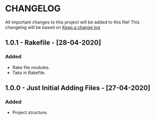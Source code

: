 # CHANGELOG

All important changes to this project will be added to this file! This changelog will be based on [Keep a change log](http://keepachangelog.com/)

## 1.0.1 - Rakefile - [28-04-2020]

### Added

* Rake file modules.
* Taks in Rakefile.

## 1.0.0 - Just Initial Adding Files - [27-04-2020]

### Added

* Project structure.
